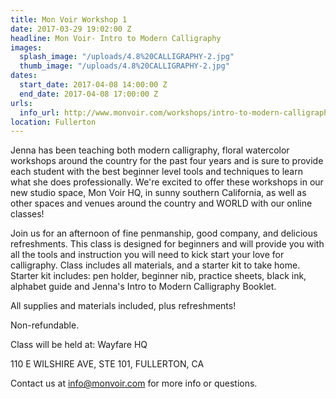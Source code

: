 ```yaml
---
title: Mon Voir Workshop 1
date: 2017-03-29 19:02:00 Z
headline: Mon Voir- Intro to Modern Calligraphy
images:
  splash_image: "/uploads/4.8%20CALLIGRAPHY-2.jpg"
  thumb_image: "/uploads/4.8%20CALLIGRAPHY-2.jpg"
dates:
  start_date: 2017-04-08 14:00:00 Z
  end_date: 2017-04-08 17:00:00 Z
urls:
  info_url: http://www.monvoir.com/workshops/intro-to-modern-calligraphy-wayfare-hq
location: Fullerton
---
```


Jenna has been teaching both modern calligraphy, floral watercolor workshops around the country for the past four years and is sure to provide each student with the best beginner level tools and techniques to learn what she does professionally. We're excited to offer these workshops in our new studio space, Mon Voir HQ, in sunny southern California, as well as other spaces and venues around the country and WORLD with our online classes!

Join us for an afternoon of fine penmanship, good company, and delicious refreshments. This class is designed for beginners and will provide you with all the tools and instruction you will need to kick start your love for calligraphy. Class includes all materials, and a starter kit to take home. Starter kit includes: pen holder, beginner nib, practice sheets, black ink, alphabet guide and Jenna's Intro to Modern Calligraphy Booklet.

All supplies and materials included, plus refreshments!

Non-refundable. 

Class will be held at:
Wayfare HQ

110 E WILSHIRE AVE, STE 101, FULLERTON, CA

Contact us at info@monvoir.com for more info or questions. 